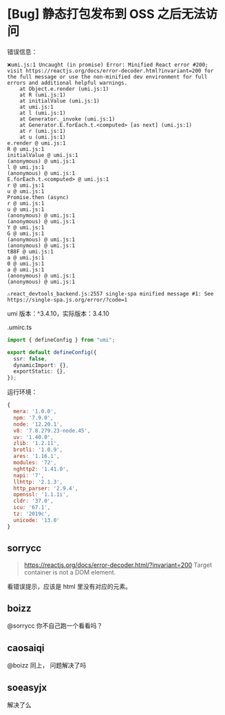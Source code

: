# [Bug] 静态打包发布到 OSS 之后无法访问

错误信息：

```
❌umi.js:1 Uncaught (in promise) Error: Minified React error #200; visit https://reactjs.org/docs/error-decoder.html?invariant=200 for the full message or use the non-minified dev environment for full errors and additional helpful warnings.
    at Object.e.render (umi.js:1)
    at R (umi.js:1)
    at initialValue (umi.js:1)
    at umi.js:1
    at l (umi.js:1)
    at Generator._invoke (umi.js:1)
    at Generator.E.forEach.t.<computed> [as next] (umi.js:1)
    at r (umi.js:1)
    at u (umi.js:1)
e.render @ umi.js:1
R @ umi.js:1
initialValue @ umi.js:1
(anonymous) @ umi.js:1
l @ umi.js:1
(anonymous) @ umi.js:1
E.forEach.t.<computed> @ umi.js:1
r @ umi.js:1
u @ umi.js:1
Promise.then (async)
r @ umi.js:1
u @ umi.js:1
(anonymous) @ umi.js:1
(anonymous) @ umi.js:1
Y @ umi.js:1
G @ umi.js:1
(anonymous) @ umi.js:1
(anonymous) @ umi.js:1
tB8F @ umi.js:1
a @ umi.js:1
0 @ umi.js:1
a @ umi.js:1
(anonymous) @ umi.js:1
(anonymous) @ umi.js:1

⚠️react_devtools_backend.js:2557 single-spa minified message #1: See https://single-spa.js.org/error/?code=1
```

umi 版本：^3.4.10，实际版本：3.4.10

.umirc.ts

```ts
import { defineConfig } from "umi";

export default defineConfig({
  ssr: false,
  dynamicImport: {},
  exportStatic: {},
});
```

运行环境：

```js
{
  mera: '1.0.0',
  npm: '7.9.0',
  node: '12.20.1',
  v8: '7.8.279.23-node.45',
  uv: '1.40.0',
  zlib: '1.2.11',
  brotli: '1.0.9',
  ares: '1.16.1',
  modules: '72',
  nghttp2: '1.41.0',
  napi: '7',
  llhttp: '2.1.3',
  http_parser: '2.9.4',
  openssl: '1.1.1i',
  cldr: '37.0',
  icu: '67.1',
  tz: '2019c',
  unicode: '13.0'
}
```

## sorrycc

> https://reactjs.org/docs/error-decoder.html/?invariant=200
> Target container is not a DOM element.

看错误提示，应该是 html 里没有对应的元素。

## boizz

@sorrycc 你不自己跑一个看看吗？

## caosaiqi

@boizz 同上， 问题解决了吗

## soeasyjx

解决了么
